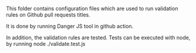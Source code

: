 

This folder contains configuration files which are used to run validation rules on Github pull requests titles.

It is done by running Danger JS tool in github action.

In addition, the validation rules are tested. Tests can be executed with node, by running node ./validate.test.js

